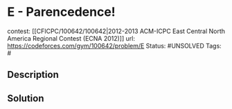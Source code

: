 # E - Parencedence!

contest: [[CFICPC/100642/100642|2012-2013 ACM-ICPC East Central North America Regional Contest (ECNA 2012)]]
url: https://codeforces.com/gym/100642/problem/E
Status: #UNSOLVED
Tags: #

## Description

## Solution

